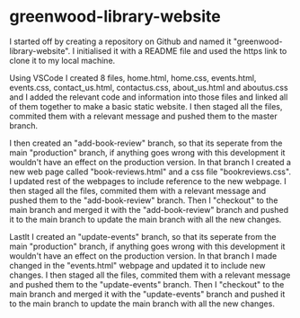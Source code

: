 # greenwood-library-website
I started off by creating a repository on Github and named it "greenwood-library-website". I initialised it with a README file and used the https link to clone it to my local machine.

Using VSCode I created 8 files, home.html, home.css, events.html, events.css, contact_us.html, contactus.css, about_us.html and aboutus.css and I added the relevant code and information into those files and linked all of them together to make a basic static website. I then staged all the files, commited them with a relevant message and pushed them to the master branch.

I then created an "add-book-review" branch, so that its seperate from the main "production" branch, if anything goes wrong with this development it wouldn't have an effect on the production version. In that branch I created a new web page called "book-reviews.html" and a css file "bookreviews.css". I updated rest of the webpages to include reference to the new webpage. I then staged all the files, commited them with a relevant message and pushed them to the "add-book-review" branch. Then I "checkout" to the main branch and merged it with the "add-book-review" branch and pushed it to the main branch to update the main branch with all the new changes.

Lastlt I created an "update-events" branch, so that its seperate from the main "production" branch, if anything goes wrong with this development it wouldn't have an effect on the production version. In that branch I made changed in the "events.html" webpage and updated it to include new changes. I then staged all the files, commited them with a relevant message and pushed them to the "update-events" branch. Then I "checkout" to the main branch and merged it with the "update-events" branch and pushed it to the main branch to update the main branch with all the new changes.